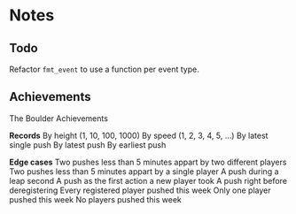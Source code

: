 # Notes

## Todo

Refactor `fmt_event` to use a function per event type.

## Achievements

The Boulder Achievements

**Records**
By height (1, 10, 100, 1000)
By speed (1, 2, 3, 4, 5, …)
By latest single push
By latest push
By earliest push

**Edge cases**
Two pushes less than 5 minutes appart by two different players
Two pushes less than 5 minutes appart by a single player
A push during a leap second
A push as the first action a new player took
A push right before deregistering
Every registered player pushed this week
Only one player pushed this week
No players pushed this week
